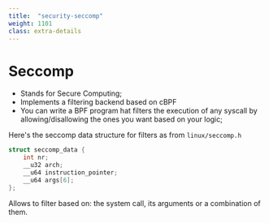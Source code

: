 ```yaml
---
title:  "security-seccomp"
weight: 1101
class: extra-details
---
```


# Seccomp

- Stands for Secure Computing; 
- Implements a filtering backend based on cBPF
- You can write a BPF program hat filters the execution of any syscall by allowing/disallowing the ones you want based on your logic;

Here's the seccomp data structure for filters as from `linux/seccomp.h`

```c
struct seccomp_data {
	int nr;
	__u32 arch;
	__u64 instruction_pointer;
	__u64 args[6];
}; 
```

Allows to filter based on: the system call, its arguments or a combination of them.

